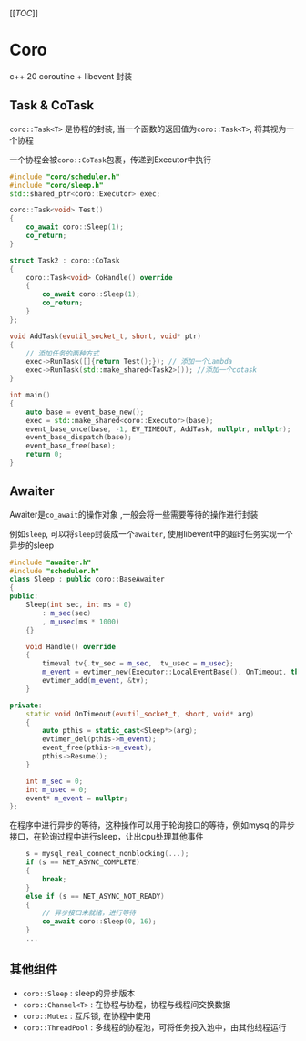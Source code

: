 [[_TOC_]]

# Coro

c++ 20 coroutine + libevent 封装

## Task & CoTask

`coro::Task<T>` 是协程的封装, 当一个函数的返回值为`coro::Task<T>`, 将其视为一个协程

一个协程会被`coro::CoTask`包裹，传递到Executor中执行

```cpp
#include "coro/scheduler.h"
#include "coro/sleep.h"
std::shared_ptr<coro::Executor> exec;

coro::Task<void> Test()
{
    co_await coro::Sleep(1);
    co_return;
}

struct Task2 : coro::CoTask
{
    coro::Task<void> CoHandle() override
    {
        co_await coro::Sleep(1);
        co_return;
    }
};

void AddTask(evutil_socket_t, short, void* ptr)
{
    // 添加任务的两种方式
    exec->RunTask([]{return Test();}); // 添加一个Lambda
    exec->RunTask(std::make_shared<Task2>()); //添加一个cotask
}

int main()
{
    auto base = event_base_new();
    exec = std::make_shared<coro::Executor>(base);
    event_base_once(base, -1, EV_TIMEOUT, AddTask, nullptr, nullptr);
    event_base_dispatch(base);
    event_base_free(base);
    return 0;
}
```

## Awaiter

Awaiter是`co_await`的操作对象 ,一般会将一些需要等待的操作进行封装

例如`sleep`, 可以将`sleep`封装成一个`awaiter`, 使用libevent中的超时任务实现一个异步的sleep

```cpp
#include "awaiter.h"
#include "scheduler.h"
class Sleep : public coro::BaseAwaiter
{
public:
    Sleep(int sec, int ms = 0)
        : m_sec(sec)
        , m_usec(ms * 1000)
    {}

    void Handle() override
    {
        timeval tv{.tv_sec = m_sec, .tv_usec = m_usec};
        m_event = evtimer_new(Executor::LocalEventBase(), OnTimeout, this);
        evtimer_add(m_event, &tv);
    }

private:
    static void OnTimeout(evutil_socket_t, short, void* arg)
    {
        auto pthis = static_cast<Sleep*>(arg);
        evtimer_del(pthis->m_event);
        event_free(pthis->m_event);
        pthis->Resume();
    }

    int m_sec = 0;
    int m_usec = 0;
    event* m_event = nullptr;
};
```

在程序中进行异步的等待，这种操作可以用于轮询接口的等待，例如mysql的异步接口，在轮询过程中进行sleep，让出cpu处理其他事件

```cpp
    s = mysql_real_connect_nonblocking(...);
    if (s == NET_ASYNC_COMPLETE)
    {
        break;
    }
    else if (s == NET_ASYNC_NOT_READY) 
    {
        // 异步接口未就绪，进行等待
        co_await coro::Sleep(0, 16);
    }
    ...
```

## 其他组件

- `coro::Sleep` : sleep的异步版本
- `coro::Channel<T>` : 在协程与协程，协程与线程间交换数据
- `coro::Mutex` : 互斥锁, 在协程中使用
- `coro::ThreadPool` : 多线程的协程池，可将任务投入池中，由其他线程运行